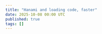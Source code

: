 ```yaml
---
title: "Hanami and loading code, faster"
date: 2025-10-08 00:00 UTC
published: true
tags: []
---
```




<blockquote markdown="1">



</blockquote>

